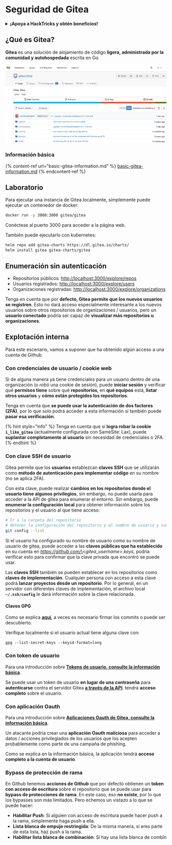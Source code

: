 # Seguridad de Gitea

<details>

<summary><strong>¡Apoya a HackTricks y obtén beneficios!</strong></summary>

* Si quieres ver a tu **empresa anunciada en HackTricks** o si quieres acceder a la **última versión de PEASS o descargar HackTricks en PDF** ¡Consulta los [**PLANES DE SUSCRIPCIÓN**](https://github.com/sponsors/carlospolop)!
* Obtén el [**oficial PEASS & HackTricks swag**](https://peass.creator-spring.com)
* Descubre [**The PEASS Family**](https://opensea.io/collection/the-peass-family), nuestra colección de exclusivos [**NFTs**](https://opensea.io/collection/the-peass-family)
* **Únete al** 💬 [**grupo de Discord**](https://discord.gg/hRep4RUj7f) o al [**grupo de telegram**](https://t.me/peass) o **sígueme** en **Twitter** 🐦 [**@carlospolopm**](https://twitter.com/carlospolopm).
* **Comparte tus trucos de hacking enviando PR a los repositorios de** [**HackTricks**](https://github.com/carlospolop/hacktricks) y [**HackTricks Cloud**](https://github.com/carlospolop/hacktricks-cloud) github.

</details>

## ¿Qué es Gitea?

**Gitea** es una solución de alojamiento de código **ligera, administrada por la comunidad y autohospedada** escrita en Go.

![](<../../.gitbook/assets/image (5) (1) (1) (1).png>)

### Información básica

{% content-ref url="basic-gitea-information.md" %}
[basic-gitea-information.md](basic-gitea-information.md)
{% endcontent-ref %}

## Laboratorio

Para ejecutar una instancia de Gitea localmente, simplemente puede ejecutar un contenedor de docker:

```bash
docker run -p 3000:3000 gitea/gitea
```

Conéctese al puerto 3000 para acceder a la página web.

También puede ejecutarlo con kubernetes:

```
helm repo add gitea-charts https://dl.gitea.io/charts/
helm install gitea gitea-charts/gitea
```

## Enumeración sin autenticación

* Repositorios públicos: [http://localhost:3000/explore/repos](http://localhost:3000/explore/repos)
* Usuarios registrados: [http://localhost:3000/explore/users](http://localhost:3000/explore/users)
* Organizaciones registradas: [http://localhost:3000/explore/organizations](http://localhost:3000/explore/organizations)

Tenga en cuenta que por **defecto, Gitea permite que los nuevos usuarios se registren**. Esto no dará acceso especialmente interesante a los nuevos usuarios sobre otros repositorios de organizaciones / usuarios, pero un **usuario conectado** podría ser capaz de **visualizar más repositorios u organizaciones**.

## Explotación interna

Para este escenario, vamos a suponer que ha obtenido algún acceso a una cuenta de Github.

### Con credenciales de usuario / cookie web

Si de alguna manera ya tiene credenciales para un usuario dentro de una organización (o robó una cookie de sesión), puede **iniciar sesión** y verificar qué **permisos tiene** sobre qué **repositorios**, en **qué equipos** está, **listar otros usuarios** y **cómo están protegidos los repositorios**.

Tenga en cuenta que **se puede usar la autenticación de dos factores (2FA)**, por lo que solo podrá acceder a esta información si también puede **pasar esa verificación**.

{% hint style="info" %}
Tenga en cuenta que si **logra robar la cookie `i_like_gitea`** (actualmente configurada con SameSite: Lax), puede **suplantar completamente al usuario** sin necesidad de credenciales o 2FA.
{% endhint %}

### Con clave SSH de usuario

Gitea permite que los **usuarios** establezcan **claves SSH** que se utilizarán como **método de autenticación para implementar código** en su nombre (no se aplica 2FA).

Con esta clave, puede realizar **cambios en los repositorios donde el usuario tiene algunos privilegios**, sin embargo, no puede usarla para acceder a la API de gitea para enumerar el entorno. Sin embargo, puede **enumerar la configuración local** para obtener información sobre los repositorios y el usuario al que tiene acceso:

```bash
# Ir a la carpeta del repositorio
# Obtener la configuración del repositorio y el nombre de usuario y correo electrónico actual
git config --list
```

Si el usuario ha configurado su nombre de usuario como su nombre de usuario de gitea, puede acceder a las **claves públicas que ha establecido** en su cuenta en _https://github.com/\<gitea\_username>.keys_, podría verificar esto para confirmar que la clave privada que encontró se puede usar.

Las **claves SSH** también se pueden establecer en los repositorios como **claves de implementación**. Cualquier persona con acceso a esta clave podrá **lanzar proyectos desde un repositorio**. Por lo general, en un servidor con diferentes claves de implementación, el archivo local **`~/.ssh/config`** le dará información sobre la clave relacionada.

#### Claves GPG

Como se explica [**aquí**](broken-reference/), a veces es necesario firmar los commits o puede ser descubierto.

Verifique localmente si el usuario actual tiene alguna clave con:

```shell
gpg --list-secret-keys --keyid-format=long
```

### Con token de usuario

Para una introducción sobre [**Tokens de usuario, consulte la información básica**](basic-gitea-information.md#personal-access-tokens).

Se puede usar un token de usuario **en lugar de una contraseña** para **autenticarse** contra el servidor Gitea [**a través de la API**](https://try.gitea.io/api/swagger#/). tendrá **acceso completo** sobre el usuario.

### Con aplicación Oauth

Para una introducción sobre [**Aplicaciones Oauth de Gitea, consulte la información básica**](./#with-oauth-application).

Un atacante podría crear una **aplicación Oauth maliciosa** para acceder a datos / acciones privilegiados de los usuarios que los acepten probablemente como parte de una campaña de phishing.

Como se explica en la información básica, la aplicación tendrá **acceso completo a la cuenta de usuario**.

### Bypass de protección de rama

En Github tenemos **acciones de Github** que por defecto obtienen un **token con acceso de escritura** sobre el repositorio que se puede usar para **bypass de protecciones de rama**. En este caso, eso **no existe**, por lo que los bypasses son más limitados. Pero echemos un vistazo a lo que se puede hacer:

* **Habilitar Push**: Si alguien con acceso de escritura puede hacer push a la rama, simplemente haga push a ella.
* **Lista blanca de empuje restringida**: De la misma manera, si eres parte de esta lista, haz push a la rama.
* **Habilitar lista blanca de combinación**: Si hay una lista blanca de combin